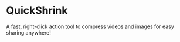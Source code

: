 # QuickShrink
A fast, right-click action tool to compress videos and images for easy sharing anywhere!

